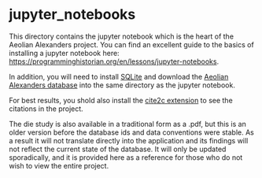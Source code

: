 # jupyter_notebooks
This directory contains the jupyter notebook which is the heart of the Aeolian Alexanders project. You can find an excellent guide to the basics of installing a jupyter notebook here: https://programminghistorian.org/en/lessons/jupyter-notebooks.

In addition, you will need to install [SQLite](https://www.sqlite.org/index.html) and download the [Aeolian Alexanders database](https://github.com/Aeolian-Alexanders/data/tree/master/sqlite%20database) into the same directory as the jupyter notebook.

For best results, you shold also install the [cite2c extension](https://github.com/takluyver/cite2c) to see the citations in the project.

The die study is also available in a traditional form as a .pdf, but this is an older version before the database ids and data conventions were stable. As a result it will not translate directly into the application and its findings will not reflect the current state of the database. It will only be updated sporadically, and it is provided here as a reference for those who do not wish to view the entire project.
